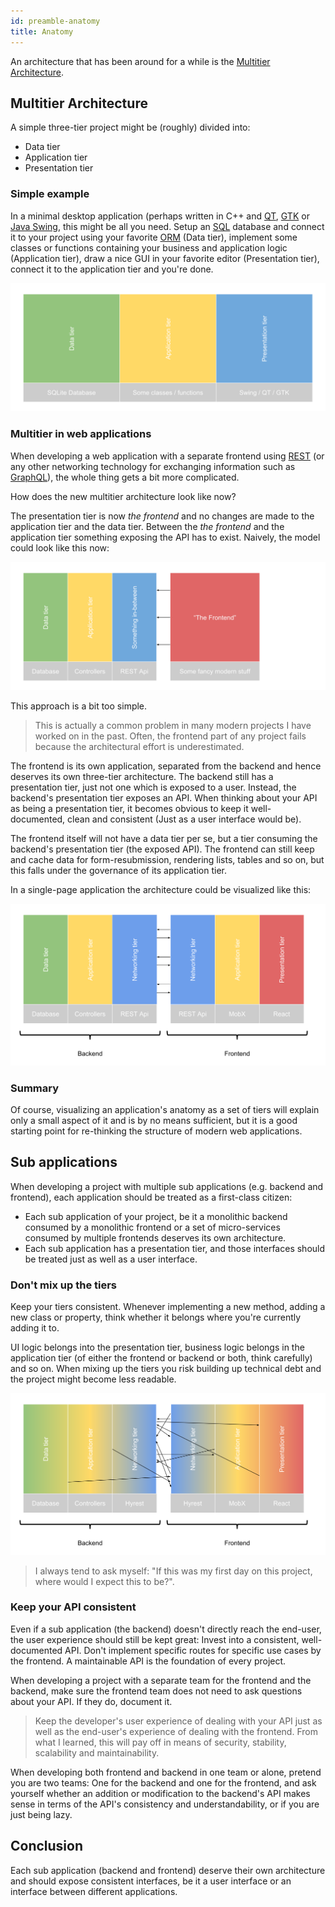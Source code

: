 ```yaml
---
id: preamble-anatomy
title: Anatomy
---
```


An architecture that has been around for a while is the [Multitier Architecture](https://en.wikipedia.org/wiki/Multitier_architecture#Three-tier_architecture).

## Multitier Architecture

A simple three-tier project might be (roughly) divided into:

- Data tier
- Application tier
- Presentation tier

### Simple example

In a minimal desktop application (perhaps written in C++ and [QT](https://www.qt.io/), [GTK](https://www.gtk.org/) or [Java Swing](https://docs.oracle.com/javase/tutorial/uiswing/), this might be all you need.
Setup an [SQL](https://www.sqlite.org/index.html) database and connect it to your project using your favorite [ORM](introduction-architectural-inspirations.md#use-an-orm) (Data tier), implement some classes or functions containing your business and application logic (Application tier), draw a nice GUI in your favorite editor (Presentation tier), connect it to the application tier and you're done.

![Simple three tier application](assets/layers-initial.svg)

### Multitier in web applications

When developing a web application with a separate frontend using [REST](https://en.wikipedia.org/wiki/Representational_state_transfer) (or any other networking technology for exchanging information such as [GraphQL](https://graphql.org/)), the whole thing gets a bit more complicated.

How does the new multitier architecture look like now?

The presentation tier is now *the frontend* and no changes are made to the application tier and the data tier.
Between the *the frontend* and the application tier something exposing the API has to exist.
Naively, the model could look like this now:

![Naive new model](assets/layers-wrong.svg)

This approach is a bit too simple.

> This is actually a common problem in many modern projects I have worked on in the past.
> Often, the frontend part of any project fails because the architectural effort is underestimated.

The frontend is its own application, separated from the backend and hence deserves its own three-tier architecture.
The backend still has a presentation tier, just not one which is exposed to a user.
Instead, the backend's presentation tier exposes an API.
When thinking about your API as being a presentation tier, it becomes obvious to keep it well-documented, clean and consistent (Just as a user interface would be).

The frontend itself will not have a data tier per se, but a tier consuming the backend's presentation tier (the exposed API).
The frontend can still keep and cache data for form-resubmission, rendering lists, tables and so on, but this falls under the governance of its application tier.

In a single-page application the architecture could be visualized like this:

![Correct new model](assets/layers-correct.svg)

### Summary

Of course, visualizing an application's anatomy as a set of tiers will explain only a small aspect of it and is by no means sufficient, but it is a good starting point for re-thinking the structure of modern web applications.

## Sub applications

When developing a project with multiple sub applications (e.g. backend and frontend), each application should be treated as a first-class citizen:

- Each sub application of your project, be it a monolithic backend consumed by a monolithic frontend or a set of micro-services consumed by multiple frontends deserves its own architecture.
- Each sub application has a presentation tier, and those interfaces should be treated just as well as a user interface.

### Don't mix up the tiers

Keep your tiers consistent.
Whenever implementing a new method, adding a new class or property, think whether it belongs where you're currently adding it to.

UI logic belongs into the presentation tier, business logic belongs in the application tier (of either the frontend or backend or both, think carefully) and so on.
When mixing up the tiers you risk building up technical debt and the project might become less readable.

![Correct new model](assets/layers-mixed.svg)

> I always tend to ask myself: "If this was my first day on this project, where would I expect this to be?".

### Keep your API consistent

Even if a sub application (the backend) doesn't directly reach the end-user, the user experience should still be kept great: Invest into a consistent, well-documented API.
Don't implement specific routes for specific use cases by the frontend.
A maintainable API is the foundation of every project.

When developing a project with a separate team for the frontend and the backend, make sure the frontend team does not need to ask questions about your API.
If they do, document it.

> Keep the developer's user experience of dealing with your API just as well as the end-user's experience of dealing with the frontend.
> From what I learned, this will pay off in means of security, stability, scalability and maintainability.

When developing both frontend and backend in one team or alone, pretend you are two teams: One for the backend and one for the frontend, and ask yourself whether an addition
or modification to the backend's API makes sense in terms of the API's consistency and understandability, or if you are just being lazy.

## Conclusion

Each sub application (backend and frontend) deserve their own architecture and should expose consistent interfaces, be it a user interface or an interface between different applications.
